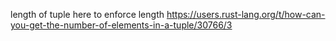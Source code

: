 
length of tuple here to enforce length
https://users.rust-lang.org/t/how-can-you-get-the-number-of-elements-in-a-tuple/30766/3
